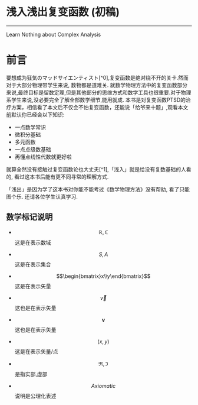 # 浅入浅出复变函数 (初稿)

---

Learn Nothing about Complex Analysis



# 前言

要想成为狂気のマッドサイエンティスト[^0],复变函数是绝对绕不开的关卡.然而对于大部分物理带学生来说, 数物都是道难关. 就数学物理方法中的复变函数部分来说,最终目标是留数定理,但是其他部分的思维方式和数学工具也很重要.对于物理系学生来说,没必要完全了解全部数学细节,能用就成.  本书是对复变函数PTSD的治疗方案，相信看了本文后不仅会不怕复变函数，还能说「给爷来十题」,观看本文前默认你已经会以下知识: 

-   一点数学常识
-   微积分基础
-   多元函数
-   一点点级数基础
-   再懂点线性代数就更好啦

就算全然没有接触过复变函数论也大丈夫[^1],「浅入」就是给没有复数基础的人看的, 看过这本书后能有更不同寻常的理解方式. 

「浅出」是因为学了这本书对你能不能考过《数学物理方法》没有帮助, 看了只能图个乐. 还请各位学生认真学习. 

## 数学标记说明

-   $$\mathbb{R},\mathbb{C}$$ 这是在表示数域

-   $$S,A$$ 这是在表示集合

-   $$\begin{bmatrix}x\\y\end{bmatrix}$$ 这是在表示矢量

-   $$\vec v$$ 这也是在表示矢量

-   $$\mathbf{v}$$这也是在表示矢量

-   $$(x,y)$$ 这是在表示矢量/点

-   $$\Re,\Im$$ 是指实部,虚部 

-   $$Axiomatic$$ 说明是公理化表述 

    










